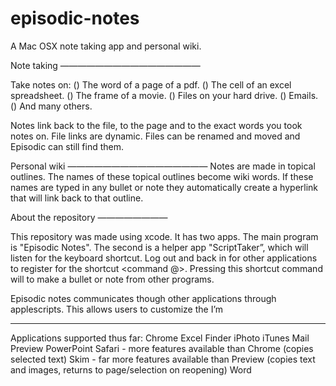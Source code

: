 episodic-notes
==============

A Mac OSX note taking app and personal wiki. 

Note taking ————————————————

Take notes on:
() The word of a page of a pdf.
() The cell of an excel spreadsheet.
() The frame of a movie.
() Files on your hard drive.
() Emails.
() And many others.

Notes link back to the file, to the page and to the exact words you took notes on. File links are dynamic. Files can be renamed and moved and Episodic can still find them.

Personal wiki ————————————————
Notes are made in topical outlines.  The names of these topical outlines become wiki words.  If these names are typed in any bullet or note they automatically create a hyperlink that will link back to that outline.


About the repository ————————

This repository was made using xcode. It has two apps. The main program is "Episodic Notes". The second is a helper app "ScriptTaker”, which will listen for the keyboard shortcut.  Log out and back in for other applications to register for the shortcut  <command @>. Pressing this shortcut command will to make a bullet or note from other programs. 

Episodic notes communicates though other applications through applescripts.  This allows users to customize the I’m

--------------------------------------
Applications supported thus far:
	Chrome
	Excel
	Finder
	iPhoto
	iTunes
	Mail
	Preview
	PowerPoint
	Safari - more features available than Chrome (copies selected text)
	Skim - far more features available than Preview (copies text and images, returns to page/selection on reopening)
	Word